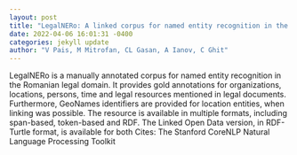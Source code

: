 ```yaml
--- 
layout: post 
title: "LegalNERo: A linked corpus for named entity recognition in the Romanian legal domain" 
date: 2022-04-06 16:01:31 -0400 
categories: jekyll update 
author: "V Pais, M Mitrofan, CL Gasan, A Ianov, C Ghit" 
--- 
```

LegalNERo is a manually annotated corpus for named entity recognition in the Romanian legal domain. It provides gold annotations for organizations, locations, persons, time and legal resources mentioned in legal documents. Furthermore, GeoNames identifiers are provided for location entities, when linking was possible. The resource is available in multiple formats, including span-based, token-based and RDF. The Linked Open Data version, in RDF-Turtle format, is available for both Cites: The Stanford CoreNLP Natural Language Processing Toolkit